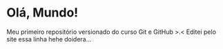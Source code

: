 # Olá, Mundo!
 Meu primeiro repositório versionado do curso Git e GitHub >.<
Editei pelo site essa linha hehe doidera...
